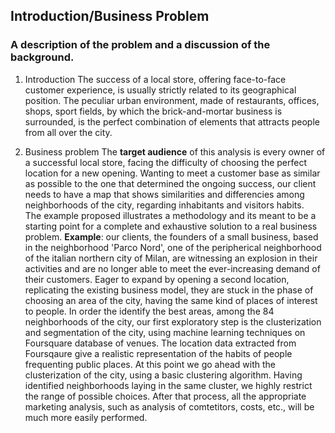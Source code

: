 ## Introduction/Business Problem
### A description of the problem and a discussion of the background.

1) Introduction
The success of a local store, offering face-to-face customer experience, is usually strictly related to its geographical position. The peculiar urban environment, made of restaurants, offices, shops, sport fields, by which the brick-and-mortar business is surrounded, is the perfect combination of elements that attracts people from all over the city. 

2) Business problem
The **target audience** of this analysis is every owner of a successful local store, facing the difficulty of choosing the perfect location for a new opening. Wanting to meet a customer base as similar as possible to the one that determined the ongoing success, our client needs to have a map that shows similarities and differencies among neighborhoods of the city, regarding inhabitants and visitors habits.  
The example proposed illustrates a methodology and its meant to be a starting point for a complete and exhaustive solution to a real business problem.
**Example**: our clients, the founders of a small business, based in the neighborhood 'Parco Nord', one of the peripherical neighborhood of the italian northern city of Milan, are witnessing an explosion in their activities and are no longer able to meet the ever-increasing demand of their customers.
Eager to expand by opening a second location, replicating the existing business model, they are stuck in the phase of choosing an area of the city, having the same kind of places of interest to people. 
In order the identify the best areas, among the 84 neighborhoods of the city, our first exploratory step is the clusterization and segmentation of the city, using machine learning techniques on Foursquare database of venues. The location data extracted from Foursqaure give a realistic representation of the habits of people frequenting public places. At this point we go ahead with the clusterization of the city, using a basic clustering algorithm. Having identified neighborhoods laying in the same cluster, we highly restrict the range of possible choices. After that process, all the appropriate marketing analysis, such as analysis of comtetitors, costs, etc., will be much more easily performed.

